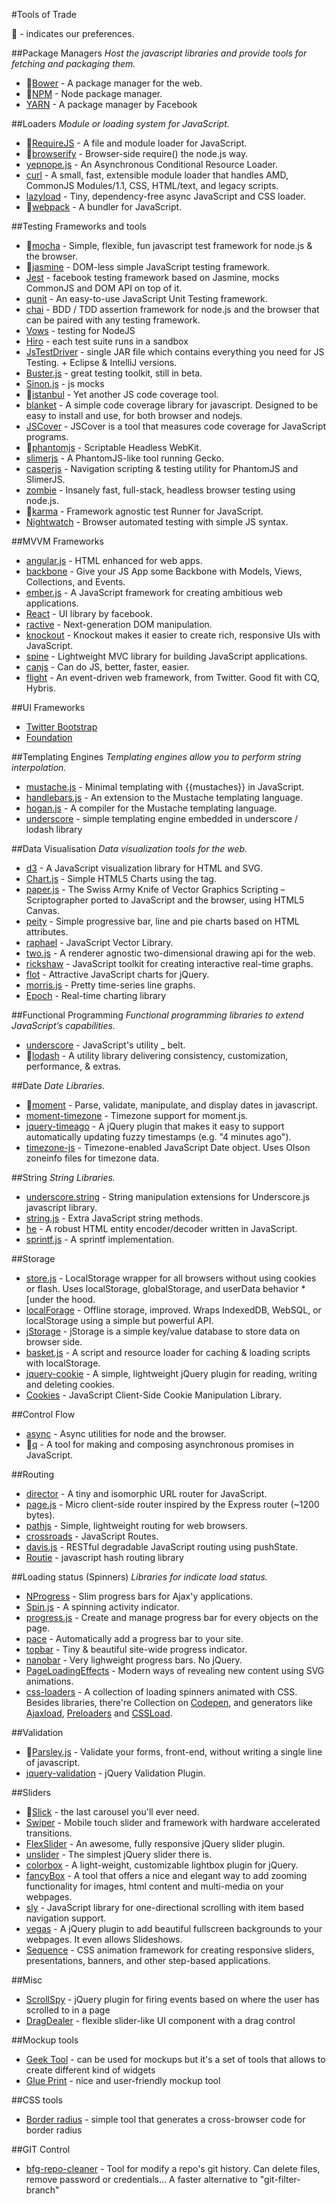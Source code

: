 #Tools of Trade

🌟 - indicates our preferences.

##Package Managers
_Host the javascript libraries and provide tools for fetching and packaging them._
* 🌟[Bower](https://github.com/bower/bower) - A package manager for the web.
* 🌟[NPM](https://www.npmjs.com) - Node package manager.
* [YARN](https://github.com/yarnpkg/yarn) - A package manager by Facebook 

##Loaders
_Module or loading system for JavaScript._
* 🌟[RequireJS](https://github.com/requirejs/requirejs) - A file and module loader for JavaScript.
* 🌟[browserify](https://github.com/substack/node-browserify) - Browser-side require() the node.js way.  
* [yepnope.js](https://github.com/SlexAxton/yepnope.js) - An Asynchronous Conditional Resource Loader.
* [curl](https://github.com/cujojs/curl) - A small, fast, extensible module loader that handles AMD, CommonJS Modules/1.1, CSS, HTML/text, and legacy scripts.
* [lazyload](https://github.com/rgrove/lazyload/) - Tiny, dependency-free async JavaScript and CSS loader.
* 🌟[webpack](https://github.com/webpack/webpack) - A bundler for JavaScript.

##Testing Frameworks and tools
* 🌟[mocha](https://github.com/visionmedia/mocha) - Simple, flexible, fun javascript test framework for node.js & the browser.
* 🌟[jasmine](https://github.com/pivotal/jasmine) - DOM-less simple JavaScript testing framework.
* [Jest](https://facebook.github.io/jest) - facebook testing framework based on Jasmine, mocks CommonJS and DOM API on top of it.
* [qunit](https://github.com/jquery/qunit) - An easy-to-use JavaScript Unit Testing framework.
* [chai](https://github.com/chaijs/chai) - BDD / TDD assertion framework for node.js and the browser that can be paired with any testing framework.
* [Vows](https://github.com/cloudhead/vows) - testing for NodeJS
* [Hiro](http://hirojs.com/) - each test suite runs in a sandbox
* [JsTestDriver](https://code.google.com/p/js-test-driver/) - single JAR file which contains everything you need for JS Testing. + Eclipse & IntelliJ versions.
* [Buster.js](http://busterjs.org/) - great testing toolkit, still in beta.
* [Sinon.js](http://sinonjs.org/) - js mocks
* 🌟[istanbul](https://github.com/gotwarlost/istanbul) - Yet another JS code coverage tool.
* [blanket](https://github.com/alex-seville/blanket) - A simple code coverage library for javascript. Designed to be easy to install and use, for both browser and nodejs.
* [JSCover](https://github.com/tntim96/JSCover) - JSCover is a tool that measures code coverage for JavaScript programs.
* 🌟[phantomjs](https://github.com/ariya/phantomjs) - Scriptable Headless WebKit.
* [slimerjs](https://github.com/laurentj/slimerjs) - A PhantomJS-like tool running Gecko.
* [casperjs](https://github.com/n1k0/casperjs) - Navigation scripting & testing utility for PhantomJS and SlimerJS.
* [zombie](https://github.com/assaf/zombie) - Insanely fast, full-stack, headless browser testing using node.js.
* 🌟[karma](https://github.com/karma-runner/karma) - Framework agnostic test Runner for JavaScript.
* [Nightwatch](http://nightwatchjs.org/) - Browser automated testing with simple JS syntax.

##MVVM Frameworks
* [angular.js](https://github.com/angular/angular.js) - HTML enhanced for web apps.
* [backbone](https://github.com/jashkenas/backbone) - Give your JS App some Backbone with Models, Views, Collections, and Events.
* [ember.js](https://github.com/emberjs/ember.js) - A JavaScript framework for creating ambitious web applications.
* [React](https://facebook.github.io/react/) - UI library by facebook.
* [ractive](https://github.com/ractivejs/ractive) - Next-generation DOM manipulation.
* [knockout](https://github.com/knockout/knockout) - Knockout makes it easier to create rich, responsive UIs with JavaScript.
* [spine](https://github.com/spine/spine) - Lightweight MVC library for building JavaScript applications.
* [canjs](https://github.com/bitovi/canjs) - Can do JS, better, faster, easier.
* [flight](https://flightjs.github.io/) - An event-driven web framework, from Twitter. Good fit with CQ, Hybris.

##UI Frameworks
* [Twitter Bootstrap](https://getbootstrap.com/)
* [Foundation](https://foundation.zurb.com/)

##Templating Engines
_Templating engines allow you to perform string interpolation._
* [mustache.js](https://github.com/janl/mustache.js) - Minimal templating with {{mustaches}} in JavaScript.
* [handlebars.js](https://github.com/wycats/handlebars.js/) - An extension to the Mustache templating language.
* [hogan.js](https://github.com/twitter/hogan.js) - A compiler for the Mustache templating language.
* [underscore](http://underscorejs.org/#template) - simple templating engine embedded in underscore / lodash library

##Data Visualisation
_Data visualization tools for the web._
* [d3](https://github.com/mbostock/d3) - A JavaScript visualization library for HTML and SVG.
* [Chart.js](https://github.com/nnnick/Chart.js) - Simple HTML5 Charts using the tag.
* [paper.js](https://github.com/paperjs/paper.js) - The Swiss Army Knife of Vector Graphics Scripting – Scriptographer ported to JavaScript and the browser, using HTML5 Canvas.
* [peity](https://github.com/benpickles/peity) - Simple progressive bar, line and pie charts based on HTML attributes.
* [raphael](https://github.com/DmitryBaranovskiy/raphael) - JavaScript Vector Library.
* [two.js](https://github.com/jonobr1/two.js) - A renderer agnostic two-dimensional drawing api for the web.
* [rickshaw](https://github.com/shutterstock/rickshaw) - JavaScript toolkit for creating interactive real-time graphs.
* [flot](https://github.com/flot/flot) - Attractive JavaScript charts for jQuery.
* [morris.js](https://github.com/morrisjs/morris.js) - Pretty time-series line graphs.
* [Epoch](https://fastly.github.io/epoch) - Real-time charting library

##Functional Programming
_Functional programming libraries to extend JavaScript’s capabilities._
* [underscore](https://github.com/jashkenas/underscore) - JavaScript's utility _ belt.
* 🌟[lodash](https://github.com/lodash/lodash) - A utility library delivering consistency, customization, performance, & extras.

##Date
_Date Libraries._
* 🌟[moment](https://github.com/moment/moment) - Parse, validate, manipulate, and display dates in javascript.
* [moment-timezone](https://github.com/moment/moment-timezone) - Timezone support for moment.js.
* [jquery-timeago](https://github.com/rmm5t/jquery-timeago) - A jQuery plugin that makes it easy to support automatically updating fuzzy timestamps (e.g. "4 minutes ago").
* [timezone-js](https://github.com/mde/timezone-js) - Timezone-enabled JavaScript Date object. Uses Olson zoneinfo files for timezone data.

##String
_String Libraries._
* [underscore.string](https://github.com/epeli/underscore.string) - String manipulation extensions for Underscore.js javascript library.
* [string.js](https://github.com/jprichardson/string.js) - Extra JavaScript string methods.
* [he](https://github.com/mathiasbynens/he) - A robust HTML entity encoder/decoder written in JavaScript.
* [sprintf.js](https://github.com/alexei/sprintf.js) - A sprintf implementation.

##Storage
* [store.js](https://github.com/marcuswestin/store.js) - LocalStorage wrapper for all browsers without using cookies or flash. Uses localStorage, globalStorage, and userData behavior * [under the hood.
* [localForage](https://github.com/mozilla/localForage) - Offline storage, improved. Wraps IndexedDB, WebSQL, or localStorage using a simple but powerful API.
* [jStorage](https://github.com/andris9/jStorage) - jStorage is a simple key/value database to store data on browser side.
* [basket.js](https://github.com/addyosmani/basket.js) - A script and resource loader for caching & loading scripts with localStorage.
* [jquery-cookie](https://github.com/carhartl/jquery-cookie) - A simple, lightweight jQuery plugin for reading, writing and deleting cookies.
* [Cookies](https://github.com/ScottHamper/Cookies) - JavaScript Client-Side Cookie Manipulation Library.

##Control Flow
* [async](https://github.com/caolan/async) - Async utilities for node and the browser.
* 🌟[q](https://github.com/kriskowal/q) - A tool for making and composing asynchronous promises in JavaScript.

##Routing
* [director](https://github.com/flatiron/director) - A tiny and isomorphic URL router for JavaScript.
* [page.js](https://github.com/visionmedia/page.js) - Micro client-side router inspired by the Express router (~1200 bytes).
* [pathjs](https://github.com/mtrpcic/pathjs) - Simple, lightweight routing for web browsers.
* [crossroads](https://github.com/millermedeiros/crossroads.js) - JavaScript Routes.
* [davis.js](https://github.com/olivernn/davis.js) - RESTful degradable JavaScript routing using pushState.
* [Routie](https://projects.jga.me/routie/) - javascript hash routing library

##Loading status (Spinners)
_Libraries for indicate load status._
* [NProgress](https://ricostacruz.com/nprogress/) - Slim progress bars for Ajax'y applications.
* [Spin.js](https://github.com/fgnass/spin.js) - A spinning activity indicator.
* [progress.js](https://github.com/usablica/progress.js) - Create and manage progress bar for every objects on the page.
* [pace](https://github.com/HubSpot/pace) - Automatically add a progress bar to your site.
* [topbar](https://github.com/buunguyen/topbar) - Tiny & beautiful site-wide progress indicator.
* [nanobar](https://github.com/jacoborus/nanobar) - Very lighweight progress bars. No jQuery.
* [PageLoadingEffects](https://github.com/codrops/PageLoadingEffects) - Modern ways of revealing new content using SVG animations.
* [css-loaders](https://github.com/lukehaas/css-loaders) - A collection of loading spinners animated with CSS.
Besides libraries, there're Collection on [Codepen](https://codepen.io/collection/HtAne/), and generators like [Ajaxload](https://www.ajaxload.info/), [Preloaders](https://preloaders.net/) and [CSSLoad](https://cssload.net/).

##Validation
* 🌟[Parsley.js](https://github.com/guillaumepotier/Parsley.js) - Validate your forms, front-end, without writing a single line of javascript.
* [jquery-validation](https://github.com/jzaefferer/jquery-validation) - jQuery Validation Plugin.

##Sliders
* 🌟[Slick](http://kenwheeler.github.io/slick/) - the last carousel you'll ever need.
* [Swiper](https://github.com/nolimits4web/Swiper) - Mobile touch slider and framework with hardware accelerated transitions.
* [FlexSlider](https://github.com/woothemes/FlexSlider) - An awesome, fully responsive jQuery slider plugin.
* [unslider](https://github.com/idiot/unslider) - The simplest jQuery slider there is.
* [colorbox](https://github.com/jackmoore/colorbox) - A light-weight, customizable lightbox plugin for jQuery.
* [fancyBox](https://github.com/fancyapps/fancyBox) - A tool that offers a nice and elegant way to add zooming functionality for images, html content and multi-media on your webpages.
* [sly](https://github.com/darsain/sly) - JavaScript library for one-directional scrolling with item based navigation support.
* [vegas](https://github.com/jaysalvat/vegas) - A jQuery plugin to add beautiful fullscreen backgrounds to your webpages. It even allows Slideshows.
* [Sequence](https://github.com/IanLunn/Sequence) - CSS animation framework for creating responsive sliders, presentations, banners, and other step-based applications.

##Misc
* [ScrollSpy](https://github.com/sxalexander/jquery-scrollspy) - jQuery plugin for firing events based on where the user has scrolled to in a page
* [DragDealer](https://skidding.github.io/dragdealer/) - flexible slider-like UI component with a drag control

##Mockup tools
* [Geek Tool](https://projects.tynsoe.org/en/geektool/) - can be used for mockups but it's a set of tools that allows to create different kind of widgets
* [Glue Print](https://glueprintapp.com/) - nice and user-friendly mockup tool

##CSS tools
* [Border radius](https://border-radius.com/) - simple tool that generates a cross-browser code for border radius

##GIT Control
* [bfg-repo-cleaner](https://rtyley.github.io/bfg-repo-cleaner/) - Tool for modify a repo's git history. Can delete files, remove password or credentials... A faster alternative to  "git-filter-branch"
